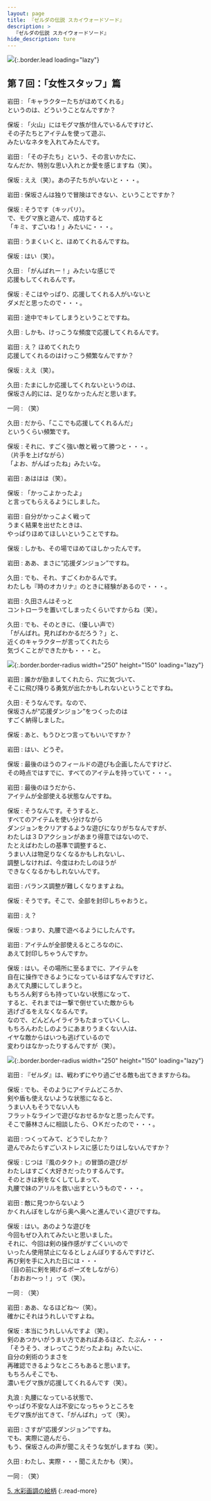 ```yaml
---
layout: page
title: 『ゼルダの伝説 スカイウォードソード』
description: >
  『ゼルダの伝説 スカイウォードソード』
hide_description: ture
---
```


![](/others/interviews/jp/wii/souj/vol7/img/mainvisual4.jpg){:.border.lead loading="lazy"}

## 第７回：「女性スタッフ」篇

岩田
: 「キャラクターたちがほめてくれる」<br>というのは、どういうことなんですか？

保坂
: 「火山」にはモグマ族が住んでいるんですけど、<br>その子たちとアイテムを使って遊ぶ、<br>みたいなネタを入れてみたんです。

岩田
: 「その子たち」という、その言いかたに、<br>なんだか、特別な思い入れとか愛を感じますね（笑）。

保坂
: ええ（笑）。あの子たちがいないと・・・。

岩田
: 保坂さんは独りで冒険はできない、ということですか？

保坂
: そうです（キッパリ）。<br>で、モグマ族と遊んで、成功すると<br>「キミ、すごいね！」みたいに・・・。

岩田
: うまくいくと、ほめてくれるんですね。

保坂
: はい（笑）。

久田
: 「がんばれー！」みたいな感じで<br>応援もしてくれるんです。

保坂
: そこはやっぱり、応援してくれる人がいないと<br>ダメだと思ったので・・・。

岩田
: 途中でキレてしまうということですね。

久田
: しかも、けっこうな頻度で応援してくれるんです。

岩田
: え？ ほめてくれたり<br>応援してくれるのはけっこう頻繁なんですか？

保坂
: ええ（笑）。

久田
: たまにしか応援してくれないというのは、<br>保坂さん的には、足りなかったんだと思います。

一同
: （笑）

久田
: だから、「ここでも応援してくれるんだ」<br>というくらい頻繁です。

保坂
: それに、すごく強い敵と戦って勝つと・・・。<br>（片手を上げながら）<br>「よお、がんばったね」みたいな。

岩田
: あははは（笑）。

保坂
: 「かっこよかったよ」<br>と言ってもらえるようにしました。

岩田
: 自分がかっこよく戦って<br>うまく結果を出せたときは、<br>やっぱりほめてほしいということですね。

保坂
: しかも、その場でほめてほしかったんです。

岩田
: ああ、まさに“応援ダンジョン”ですね。

久田
: でも、それ、すごくわかるんです。<br>わたしも『時のオカリナ』のときに経験があるので・・・。

岩田
: 久田さんはそっと<br>コントローラを置いてしまったくらいですからね（笑）。

久田
: でも、そのときに、（優しい声で）<br>「がんばれ。見ればわかるだろう？」と、<br>近くのキャラクターが言ってくれたら<br>気づくことができたかも・・・と。

![](/others/interviews/jp/wii/souj/vol7/img/photo14.jpg){:.border.border-radius width="250" height="150" loading="lazy"}

岩田
: 誰かが励ましてくれたら、穴に気づいて、<br>そこに飛び降りる勇気が出たかもしれないということですね。

久田
: そうなんです。なので、<br>保坂さんが“応援ダンジョン”をつくったのは<br>すごく納得しました。

保坂
: あと、もうひとつ言ってもいいですか？

岩田
: はい、どうぞ。

保坂
: 最後のほうのフィールドの遊びも企画したんですけど、<br>その時点ではすでに、すべてのアイテムを持っていて・・・。

岩田
: 最後のほうだから、<br>アイテムが全部使える状態なんですね。

保坂
: そうなんです。そうすると、<br>すべてのアイテムを使い分けながら<br>ダンジョンをクリアするような遊びになりがちなんですが、<br>わたしは３Ｄアクションがあまり得意ではないので、<br>たとえばわたしの基準で調整すると、<br>うまい人は物足りなくなるかもしれないし、<br>調整しなければ、今度はわたしのほうが<br>できなくなるかもしれないんです。

岩田
: バランス調整が難しくなりますよね。

保坂
: そうです。そこで、全部を封印しちゃおうと。

岩田
: え？

保坂
: つまり、丸腰で遊べるようにしたんです。

岩田
: アイテムが全部使えるところなのに、<br>あえて封印しちゃうんですか。

保坂
: はい。その場所に至るまでに、アイテムを<br>自在に操作できるようになっているはずなんですけど、<br>あえて丸腰にしてしまうと。<br>もちろん剣すらも持っていない状態になって、<br>すると、それまでは一撃で倒せていた敵からも<br>逃げざるをえなくなるんです。<br>なので、どんどんイライラもたまっていくし、<br>もちろんわたしのようにあまりうまくない人は、<br>イヤな敵からはいつも逃げているので<br>変わりはなかったりするんですが（笑）。

![](/others/interviews/jp/wii/souj/vol7/img/photo15.jpg){:.border.border-radius width="250" height="150" loading="lazy"}

岩田
: 『ゼルダ』は、戦わずにやり過ごせる敵も出てきますからね。

保坂
: でも、そのようにアイテムどころか、<br>剣や盾も使えないような状態になると、<br>うまい人もそうでない人も<br>フラットなラインで遊びなおせるかなと思ったんです。<br>そこで藤林さんに相談したら、ＯＫだったので・・・。

岩田
: つくってみて、どうでしたか？　<br>遊んでみたらすごいストレスに感じたりはしないんですか？

保坂
: じつは『風のタクト』の冒頭の遊びが<br>わたしはすごく大好きだったりするんです。<br>そのときは剣をなくしてしまって、<br>丸腰で妹のアリルを救い出すというもので・・・。

岩田
: 敵に見つからないよう<br>かくれんぼをしながら奥へ奥へと進んでいく遊びですね。

保坂
: はい。あのような遊びを<br>今回もぜひ入れてみたいと思いました。<br>それに、今回は剣の操作感がすごくいいので<br>いったん使用禁止になるとしょんぼりするんですけど、<br>再び剣を手に入れた日には・・・<br>（目の前に剣を掲げるポーズをしながら）<br>「おおお〜っ！」って（笑）。

一同
: （笑）

岩田
: ああ、なるほどね〜（笑）。<br>確かにそれはうれしいですよね。

保坂
: 本当にうれしいんですよ（笑）。<br>剣のあつかいがうまい方であればあるほど、たぶん・・・<br>「そうそう、オレってこうだったよね」みたいに、<br>自分の剣術のうまさを<br>再確認できるようなところもあると思います。<br>もちろんそこでも、<br>濃いモグマ族が応援してくれるんです（笑）。

丸浪
: 丸腰になっている状態で、<br>やっぱり不安な人は不安になっちゃうところを<br>モグマ族が出てきて、「がんばれ」って（笑）。

岩田
: さすが“応援ダンジョン”ですね。<br>でも、実際に遊んだら、<br>もう、保坂さんの声が聞こえそうな気がしますね（笑）。

久田
: わたし、実際・・・聞こえたかも（笑）。

一同
: （笑）

[5. 水彩画調の絵柄](5.md)
{:.read-more}

